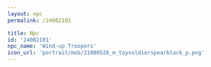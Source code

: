 ```yaml
---
layout: npc
permalink: /24002101

title: Npc
id: '24002101'
npc_name: 'Wind-up Troopers'
icon_url: 'portrait/mob/21000526_m_toysoldierspearblack_p.png'
---
```


